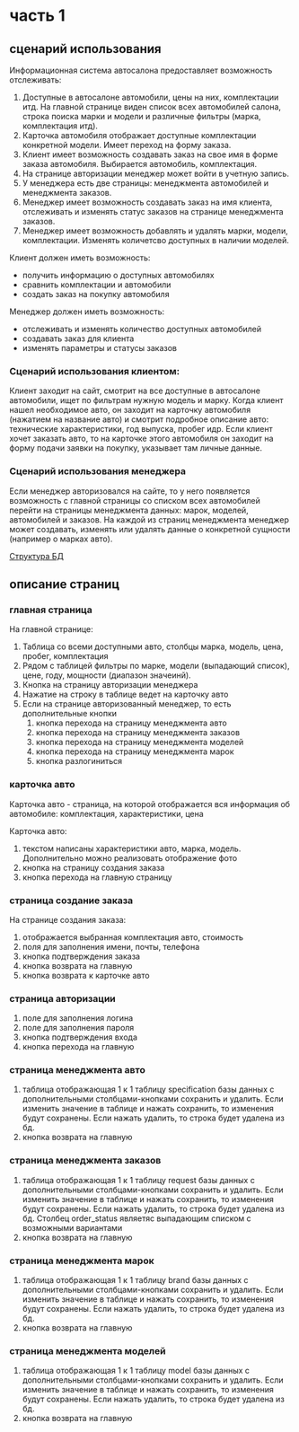 # часть 1
## сценарий использования

Информационная система автосалона предоставляет возможность отслеживать:
1) Доступные в автосалоне автомобили, цены на них, комплектации итд.
На главной странице виден список всех автомобилей салона, строка поиска марки и модели и различные фильтры (марка, комплектация итд).
2) Карточка автомобиля отображает доступные комплектации конкретной модели. Имеет переход на форму заказа.
3) Клиент имеет возможность создавать заказ на свое имя в форме заказа автомобиля. Выбирается автомобиль, комплектация.
4) На странице авторизации менеджер может войти в учетную запись.
5) У менеджера  есть две страницы: менеджмента автомобилей и менеджмента заказов.
6) Менеджер имеет возможность создавать заказ на имя клиента, отслеживать и изменять статус заказов на странице менеджмента заказов.
7) Менеджер имеет возможность добавлять и удалять марки, модели, комплектации. Изменять количетсво доступных в наличии моделей.

Клиент должен иметь возможность:
- получить информацию о доступных автомобилях
- сравнить комплектации и автомобили
- создать заказ на покупку автомобиля

Менеджер должен иметь возможность:
- отслеживать и изменять количество доступных автомобилей
- создавать заказ для клиента
- изменять параметры и статусы заказов

### Сценарий использования клиентом:

Клиент заходит на сайт, смотрит на все доступные в автосалоне автомобили, ищет по фильтрам нужную модель и марку.
Когда клиент нашел необходимое авто, он заходит на карточку автомобиля (нажатием на название авто) и смотрит подробное описание авто: технические характеристики, год выпуска, пробег идр.
Если клиент хочет заказать авто, то на карточке этого автомобиля он заходит на форму подачи заявки на покупку, указывает там личные данные.

### Сценарий использования менеджера

Если менеджер авторизовался на сайте, то у него появляется возможность с главной страницы со списком всех автомобилей перейти на страницы менеджмента данных: марок,  моделей, автомобилей и заказов.
На каждой из страниц менеджмента менеджер может создавать, изменять или удалять данные о конкретной сущности (например о марках авто).

<!-- [Структура веб страниц](pages.png) -->

[Структура БД](db.png)

## описание страниц

### главная страница

На главной странице:
1) Таблица со всеми доступными авто, столбцы марка, модель, цена, пробег, комплектация
2) Рядом с таблицей фильтры по марке, модели (выпадающий список), цене, году, мощности (диапазон значеинй). 
3) Кнопка на страницу авторизации менеджера
4) Нажатие на строку в таблице ведет на карточку авто
5) Если на странице авторизованный менеджер, то есть дополнительные кнопки
    1) кнопка перехода на страницу менеджмента авто
    2) кнопка перехода на страницу менеджмента заказов
    3) кнопка перехода на страницу менеджмента моделей
    4) кнопка перехода на страницу менеджмента марок
    5) кнопка разлогиниться


### карточка авто

Карточка авто - страница, на которой отображается вся информация об автомобиле: комплектация, характеристики, цена

Карточка авто:
1) текстом написаны характеристики авто, марка, модель. Дополнительно можно реализовать отображение фото
2) кнопка на страницу создания заказа
3) кнопка перехода на главную страницу


### страница создание заказа

На странице создания заказа:
1) отображается выбранная комплектация авто, стоимость
2) поля для заполнения имени, почты, телефона
3) кнопка подтверждения заказа
4) кнопка возврата на главную
5) кнопка возврата к карточке авто


### страница авторизации

1) поле для заполнения логина
2) поле для заполнения пароля
3) кнопка подтверждения входа
4) кнопка перехода на главную


### страница менеджмента авто

1) таблица отображающая 1 к 1 таблицу specification базы данных с дополнительными столбцами-кнопками сохранить и удалить. Если изменить значение в таблице и нажать сохранить, то изменения будут сохранены. Если нажать удалить, то строка будет удалена из бд.
2) кнопка возврата на главную


### страница менеджмента заказов

1) таблица отображающая 1 к 1 таблицу request базы данных с дополнительными столбцами-кнопками сохранить и удалить. Если изменить значение в таблице и нажать сохранить, то изменения будут сохранены. Если нажать удалить, то строка будет удалена из бд. Столбец order_status являетяс выпадающим списком с возможными вариантами
2) кнопка возврата на главную

### страница менеджмента марок

1) таблица отображающая 1 к 1 таблицу brand базы данных с дополнительными столбцами-кнопками сохранить и удалить. Если изменить значение в таблице и нажать сохранить, то изменения будут сохранены. Если нажать удалить, то строка будет удалена из бд.
2) кнопка возврата на главную

### страница менеджмента моделей

1) таблица отображающая 1 к 1 таблицу model базы данных с дополнительными столбцами-кнопками сохранить и удалить. Если изменить значение в таблице и нажать сохранить, то изменения будут сохранены. Если нажать удалить, то строка будет удалена из бд.
2) кнопка возврата на главную